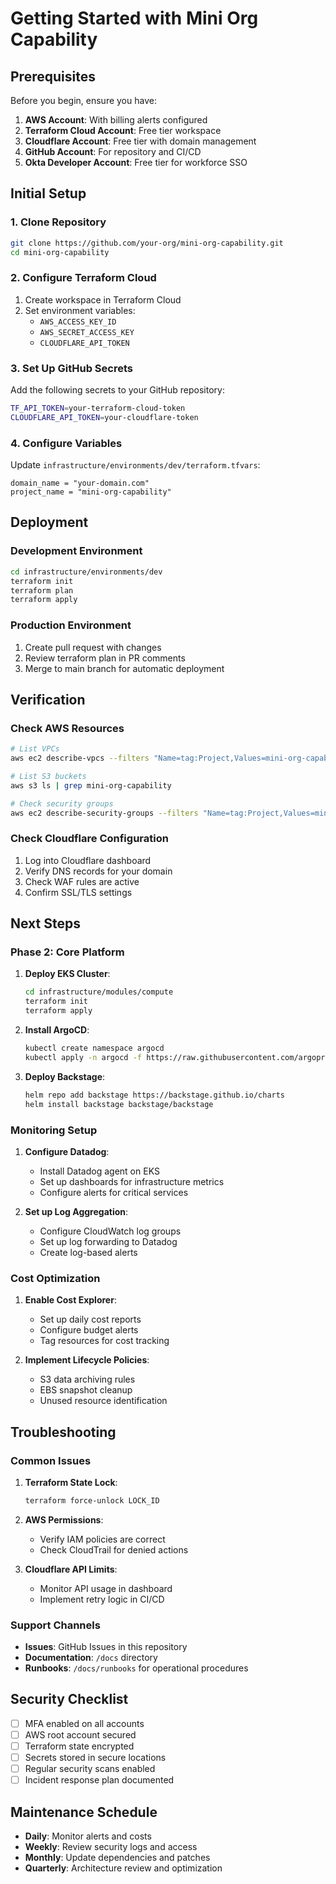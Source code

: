 # Getting Started with Mini Org Capability

## Prerequisites

Before you begin, ensure you have:

1. **AWS Account**: With billing alerts configured
2. **Terraform Cloud Account**: Free tier workspace
3. **Cloudflare Account**: Free tier with domain management
4. **GitHub Account**: For repository and CI/CD
5. **Okta Developer Account**: Free tier for workforce SSO

## Initial Setup

### 1. Clone Repository

```bash
git clone https://github.com/your-org/mini-org-capability.git
cd mini-org-capability
```

### 2. Configure Terraform Cloud

1. Create workspace in Terraform Cloud
2. Set environment variables:
   - `AWS_ACCESS_KEY_ID`
   - `AWS_SECRET_ACCESS_KEY`
   - `CLOUDFLARE_API_TOKEN`

### 3. Set Up GitHub Secrets

Add the following secrets to your GitHub repository:

```bash
TF_API_TOKEN=your-terraform-cloud-token
CLOUDFLARE_API_TOKEN=your-cloudflare-token
```

### 4. Configure Variables

Update `infrastructure/environments/dev/terraform.tfvars`:

```hcl
domain_name = "your-domain.com"
project_name = "mini-org-capability"
```

## Deployment

### Development Environment

```bash
cd infrastructure/environments/dev
terraform init
terraform plan
terraform apply
```

### Production Environment

1. Create pull request with changes
2. Review terraform plan in PR comments
3. Merge to main branch for automatic deployment

## Verification

### Check AWS Resources

```bash
# List VPCs
aws ec2 describe-vpcs --filters "Name=tag:Project,Values=mini-org-capability"

# List S3 buckets
aws s3 ls | grep mini-org-capability

# Check security groups
aws ec2 describe-security-groups --filters "Name=tag:Project,Values=mini-org-capability"
```

### Check Cloudflare Configuration

1. Log into Cloudflare dashboard
2. Verify DNS records for your domain
3. Check WAF rules are active
4. Confirm SSL/TLS settings

## Next Steps

### Phase 2: Core Platform

1. **Deploy EKS Cluster**:
   ```bash
   cd infrastructure/modules/compute
   terraform init
   terraform apply
   ```

2. **Install ArgoCD**:
   ```bash
   kubectl create namespace argocd
   kubectl apply -n argocd -f https://raw.githubusercontent.com/argoproj/argo-cd/stable/manifests/install.yaml
   ```

3. **Deploy Backstage**:
   ```bash
   helm repo add backstage https://backstage.github.io/charts
   helm install backstage backstage/backstage
   ```

### Monitoring Setup

1. **Configure Datadog**:
   - Install Datadog agent on EKS
   - Set up dashboards for infrastructure metrics
   - Configure alerts for critical services

2. **Set up Log Aggregation**:
   - Configure CloudWatch log groups
   - Set up log forwarding to Datadog
   - Create log-based alerts

### Cost Optimization

1. **Enable Cost Explorer**:
   - Set up daily cost reports
   - Configure budget alerts
   - Tag resources for cost tracking

2. **Implement Lifecycle Policies**:
   - S3 data archiving rules
   - EBS snapshot cleanup
   - Unused resource identification

## Troubleshooting

### Common Issues

1. **Terraform State Lock**:
   ```bash
   terraform force-unlock LOCK_ID
   ```

2. **AWS Permissions**:
   - Verify IAM policies are correct
   - Check CloudTrail for denied actions

3. **Cloudflare API Limits**:
   - Monitor API usage in dashboard
   - Implement retry logic in CI/CD

### Support Channels

- **Issues**: GitHub Issues in this repository
- **Documentation**: `/docs` directory
- **Runbooks**: `/docs/runbooks` for operational procedures

## Security Checklist

- [ ] MFA enabled on all accounts
- [ ] AWS root account secured
- [ ] Terraform state encrypted
- [ ] Secrets stored in secure locations
- [ ] Regular security scans enabled
- [ ] Incident response plan documented

## Maintenance Schedule

- **Daily**: Monitor alerts and costs
- **Weekly**: Review security logs and access
- **Monthly**: Update dependencies and patches
- **Quarterly**: Architecture review and optimization